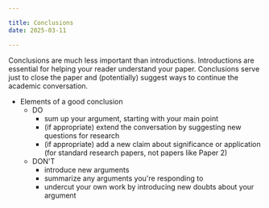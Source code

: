 ```yaml
---

title: Conclusions
date: 2025-03-11

---
```


Conclusions are much less important than introductions. Introductions are essential for helping your reader understand your paper. Conclusions serve just to close the paper and (potentially) suggest ways to continue the academic conversation.

- Elements of a good conclusion
	- DO
		- sum up your argument, starting with your main point
		- (if appropriate) extend the conversation by suggesting new questions for research
		- (if appropriate) add a new claim about significance or application (for standard research papers, not papers like Paper 2)
	- DON'T
		- introduce new arguments
		- summarize any arguments you're responding to
		- undercut your own work by introducing new doubts about your argument

